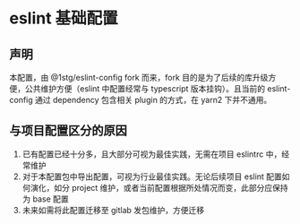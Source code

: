 # eslint 基础配置

## 声明

本配置，由 @1stg/eslint-config fork 而来，fork 目的是为了后续的库升级方便，公共维护方便（eslint 中配置经常与 typescript 版本挂钩）。且当前的 eslint-config 通过 dependency 包含相关 plugin 的方式，在 yarn2 下并不通用。

## 与项目配置区分的原因

1. 已有配置已经十分多，且大部分可视为最佳实践，无需在项目 eslintrc 中，经常维护
2. 对于本配置包中导出配置，可视为行业最佳实践。无论后续项目 eslint 配置如何演化，如分 project 维护，或者当前配置根据所处情况而变，此部分应保持为 base 配置
3. 未来如需将此配置迁移至 gitlab 发包维护，方便迁移
